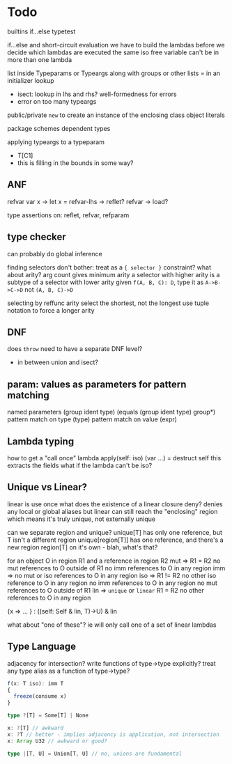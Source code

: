 # Todo

builtins
  if...else
  typetest

if...else and short-circuit evaluation
  we have to build the lambdas before we decide which lambdas are executed
  the same iso free variable can't be in more than one lambda

list inside Typeparams or Typeargs along with groups or other lists
= in an initializer
lookup
- isect: lookup in lhs and rhs?
well-formedness for errors
- error on too many typeargs

public/private
`new` to create an instance of the enclosing class
object literals

package schemes
dependent types

applying typeargs to a typeparam
- T[C1]
- this is filling in the bounds in some way?

## ANF

refvar
  var x -> let x = <cell>
  refvar-lhs -> reflet?
  refvar -> load?

type assertions on:
  reflet, refvar, refparam

## type checker

can probably do global inference

finding selectors
  don't bother: treat as a `{ selector }` constraint?
  what about arity?
    arg count gives minimum arity
    a selector with higher arity is a subtype of a selector with lower arity
    given `f(A, B, C): D`, type it as `A->B->C->D` not `(A, B, C)->D`

selecting by reffunc arity
  select the shortest, not the longest
  use tuple notation to force a longer arity

## DNF

does `throw` need to have a separate DNF level?
- in between union and isect?

## param: values as parameters for pattern matching

named parameters
  (group ident type)
  (equals (group ident type) group*)
pattern match on type
  (type)
pattern match on value
  (expr)

## Lambda typing

how to get a "call once" lambda
  apply(self: iso)
    (var ...) = destruct self
  this extracts the fields
  what if the lambda can't be iso?

## Unique vs Linear?

linear is use once
what does the existence of a linear closure deny?
  denies any local or global aliases
  but linear can still reach the "enclosing" region
  which means it's truly unique, not externally unique

can we separate region and unique?
  unique[T] has only one reference, but T isn't a different region
  unique[region[T]] has one reference, and there's a new region
  region[T] on it's own - blah, what's that?

for an object O in region R1
and a reference in region R2
  mut =>
    R1 = R2
    no mut references to O outside of R1
    no imm references to O in any region
  imm =>
    no mut or iso references to O in any region
  iso =>
    R1 != R2
    no other iso reference to O in any region
    no imm references to O in any region
    no mut references to O outside of R1
  lin => `unique` or `linear`
    R1 = R2
    no other references to O in any region

{x => ... } : ((self: Self & lin, T)->U) & lin

what about "one of these"?
  ie will only call one of a set of linear lambdas

## Type Language

adjacency for intersection?
write functions of type->type explicitly?
  treat any type alias as a function of type->type?

```ts
f(x: T iso): imm T
{
  freeze(consume x)
}

type ?[T] = Some[T] | None

x: ?[T] // awkward
x: ?T // better - implies adjacency is application, not intersection
x: Array U32 // awkward or good?

type |[T, U] = Union[T, U] // no, unions are fundamental

```
